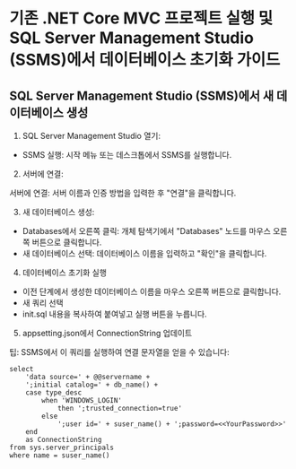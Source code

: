 # 기존 .NET Core MVC 프로젝트 실행 및 SQL Server Management Studio (SSMS)에서 데이터베이스 초기화 가이드

## SQL Server Management Studio (SSMS)에서 새 데이터베이스 생성

1. SQL Server Management Studio 열기:

* SSMS 실행: 시작 메뉴 또는 데스크톱에서 SSMS를 실행합니다.

2. 서버에 연결:

서버에 연결: 서버 이름과 인증 방법을 입력한 후 "연결"을 클릭합니다.

3. 새 데이터베이스 생성:

* Databases에서 오른쪽 클릭: 개체 탐색기에서 "Databases" 노드를 마우스 오른쪽 버튼으로 클릭합니다.
* 새 데이터베이스 선택: 데이터베이스 이름을 입력하고 "확인"을 클릭합니다.

4. 데이터베이스 초기화 실행

* 이전 단계에서 생성한 데이터베이스 이름을 마우스 오른쪽 버튼으로 클릭합니다.
* 새 쿼리 선택
* init.sql 내용을 복사하여 붙여넣고 실행 버튼을 누릅니다.


5. appsetting.json에서 ConnectionString 업데이트

팁: SSMS에서 이 쿼리를 실행하여 연결 문자열을 얻을 수 있습니다:

```
select
    'data source=' + @@servername +
    ';initial catalog=' + db_name() +
    case type_desc
        when 'WINDOWS_LOGIN' 
            then ';trusted_connection=true'
        else
            ';user id=' + suser_name() + ';password=<<YourPassword>>'
    end
    as ConnectionString
from sys.server_principals
where name = suser_name()
```


